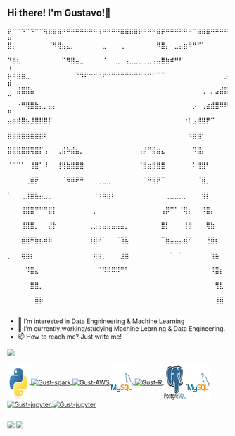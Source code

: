 ## Hi there! I'm Gustavo!👋
⡶⠒⠒⠲⠒⠲⠒⠒⢶⣶⣶⣶⠶⠶⠶⠶⠶⠶⠶⠶⢶⠶⠶⠶⠶⣶⣶⣶⣶⡶⠶⠶⠶⣶⡶⠶⠶⠶⠶⠶⠶⠒⣶⣶⣶⠶⠶⠶⠶⠶
⣿⡄⠀⠀⠀⠀⠀⠀⠀⠈⠻⢿⣦⣄⡀⠀⠀⠀⠀⠀⠀⣀⠀⠀⠀⢀⠀⠀⠀⠀⠀⠀⠀⠻⣿⡄⠀⣀⣤⣶⠿⠛⠋⠁⠀⠀⠀⠀⠀⠀
⠙⣿⣆⠀⠀⠀⠀⠀⠀⠀⠀⠀⠉⠻⣿⣤⣀⠀⠀⠀⠀⠈⠀⠀⣀⠀⢠⣀⣀⣀⣀⣀⣠⣤⣿⣷⠾⠛⠋⠀⠀⠀⠀⠀⠀⠀⠀⠀⠀⢰
⡦⠿⣿⣷⣀⠀⠀⠀⠀⠀⠀⠀⠀⠀⠀⠙⠻⠟⠒⠚⠛⠟⠛⠛⠛⠛⠛⠛⠛⠛⠛⠛⠋⠉⠉⠀⠀⠀⠀⠀⠀⠀⠀⠀⠀⠀⠀⠀⣠⣾
⠀⠀⣾⣿⣿⣦⠀⠀⠀⠀⠀⠀⠀⠀⠀⠀⠀⠀⠀⠀⠀⠀⠀⠀⠀⠀⠀⠀⠀⠀⠀⠀⠀⠀⠀⠀⠀⠀⠀⠀⠀⠀⠀⢀⠀⡀⣠⣾⣿⠉
⠀⠀⠐⠛⢿⣿⣷⣄⡀⣤⡄⠀⠀⠀⠀⠀⠀⠀⠀⠀⠀⠀⠀⠀⠀⠀⠀⠀⠀⠀⠀⠀⠀⠀⠀⠀⠀⠀⠀⠀⠀⡠⠀⢀⣴⣾⣿⠿⠟⠛
⣤⣶⣾⣿⣦⣸⣿⣿⣿⡏⠀⠀⠀⠀⠀⠀⠀⠀⠀⠀⠀⠀⠀⠀⠀⠀⠀⠀⠀⠀⠀⠀⠀⠀⠀⠀⠀⠀⠀⠐⣇⣠⣾⣿⡟⠉⠀⠀⠀⠀
⣿⣿⣿⣿⣿⣿⣿⣿⠏⠀⠀⠀⠀⠀⠀⠀⠀⠀⠀⠀⠀⠀⠀⠀⠀⠀⠀⠀⠀⠀⠀⠀⠀⠀⠀⠀⠀⠀⠀⠀⠻⣿⣿⠃⠀⠀⠀⠀⠀⠀
⣿⣿⣿⣿⣿⢿⣿⡏⢠⠀⠀⢀⣾⠷⣾⣦⡀⠀⠀⠀⠀⠀⠀⠀⠀⠀⠀⠀⠀⢠⡾⠛⣿⣶⣄⠀⠀⠀⠀⠀⠀⠹⣿⡄⠀⠀⠀⠀⠀⠀
⠈⠉⠉⠁⠀⢸⣿⠁⠸⠀⠀⢸⢿⣷⣿⣿⣿⠀⠀⠀⠀⠀⠀⠀⠀⠀⠀⠀⠀⠈⣿⣶⣿⣿⣿⠀⠀⠀⠀⠀⠀⠅⢻⣿⠃⠀⠀⠀⠀⠀
⠀⠀⠀⠀⢀⣾⡟⠀⠀⠀⠀⠀⠈⠻⠿⠟⠛⠀⠀⢀⣀⣀⣀⠀⠀⠀⠀⠀⠀⠀⠉⠛⢿⡟⠉⠀⠀⠀⠀⠀⠀⠀⠈⣿⡀⠀⠀⠀⠀⠀
⠁⠀⠀⢀⣸⣿⣧⣤⣀⣀⠀⠀⠀⠀⠀⠀⠀⠀⠀⠘⠻⠿⣿⠇⠀⠀⠀⠀⠀⠀⠀⠀⠀⠀⠀⢀⣀⣀⣀⡀⠀⠀⠀⢻⡇⠀⠀⠀⠀⠀
⠀⠀⠀⢸⣿⣿⠛⠛⠛⣿⡇⠀⠀⠀⠀⠀⠀⠀⠀⡀⠀⠀⠀⠀⠀⠀⠀⠀⠀⠀⠀⠀⠀⠀⢠⡿⠉⠁⠈⢿⡆⠀⠀⠸⣿⡄⠀⠀⠀⠀
⠀⠀⠀⢸⣿⣿⡀⠀⠀⣼⡗⠀⠀⠀⠀⠀⠀⠀⢀⣠⣤⣤⣤⣤⣤⣤⡀⠀⠀⠀⠀⠀⠀⠀⣿⡇⠀⠀⠀⢸⣿⠀⠀⠀⢿⣷⠀⠀⠀⠀
⠀⠀⠀⣾⣿⠛⣷⣦⢾⠿⠀⠀⠀⠀⠀⠀⠀⠀⢸⣿⡟⠁⠀⠀⠈⢹⣧⠀⠀⠀⠀⠀⠀⠀⠉⣷⣤⣤⣤⣾⠋⠀⠀⠀⢘⣿⡆⠀⠀⠀
⡀⠀⠀⢿⣿⡆⠀⠀⠀⠀⠀⠀⠀⠀⠀⠀⠀⠀⠀⢿⣷⡀⠀⠀⠀⣸⣿⠀⠀⠀⠀⠀⠀⠀⠀⠀⠁⠀⠁⠀⠀⠀⠀⠀⠀⢹⣧⠀⠀⠀
⠀⠀⠀⠀⠹⣿⣄⠀⠀⠀⠀⠀⠀⠀⠀⠀⠀⠀⠀⠀⠉⠻⠿⠿⠿⠛⠃⠀⠀⠀⠀⠀⠀⠀⠀⠀⠀⠀⠀⠀⠀⠀⠀⠀⠀⠸⣿⡆⠀⠀
⠀⠀⠀⠀⠀⣿⣿⡀⠀⠀⠀⠀⠀⠀⠀⠀⠀⠀⠀⠀⠀⠀⠀⠀⠀⠀⠀⠀⠀⠀⠀⠀⠀⠀⠀⠀⠀⠀⠀⠀⠀⠀⠀⠀⠀⠀⢻⣇⠀⠀
⠀⠀⠀⠀⠀⠀⣿⡷⠀⠀⠀⠀⠀⠀⠀⠀⠀⠀⠀⠀⠀⠀⠀⠀⠀⠀⠀⠀⠀⠀⠀⠀⠀⠀⠀⠀⠀⠀⠀⠀⠀⠀⠀⠀⠀⠀⢸⣿⠀⠀

- 👀 I’m interested in Data Engnineering & Machine Learning
- 🌱 I’m currently working/studying Machine Learning & Data Engineering.
- 📫 How to reach me? Just write me!


<div align="left">
 <a href="https://github.com/Gustavogrungekk">
 <img height="180em" src="https://github-readme-stats.vercel.app/api?username=Gustavogrungekk&show_icons=true&theme=dark&include_all_commits=true&count_private=true"/>
</div>

  
<div style="display: inline_block"><br>
 <img align="center" alt="Gust-Python" height="80" width="50" src="https://raw.githubusercontent.com/devicons/devicon/master/icons/python/python-original.svg">
  <img align="center" alt="Gust-spark" height="80" width="70" src="https://upload.wikimedia.org/wikipedia/commons/f/f3/Apache_Spark_logo.svg">
 <img align="center" alt="Gust-AWS" height="80" width="50" src="https://upload.wikimedia.org/wikipedia/commons/9/93/Amazon_Web_Services_Logo.svg">
  <img align="center" alt="Gust-SQL" height="80" width="50" src="https://raw.githubusercontent.com/devicons/devicon/master/icons/mysql/mysql-original-wordmark.svg">
  <img align="center" alt="Gust-R" height="80" width="50" src="https://www.r-project.org/logo/Rlogo.svg">
 <img align="center" alt="Gust-PostG" height="80" width="50" src="https://raw.githubusercontent.com/devicons/devicon/master/icons/postgresql/postgresql-original-wordmark.svg">
 <img align="center" alt="Gust-SQL" height="80" width="50" src="https://raw.githubusercontent.com/devicons/devicon/master/icons/mysql/mysql-original-wordmark.svg">
 <img align="center" alt="Gust-jupyter" height="80" width="50" src="https://upload.wikimedia.org/wikipedia/commons/3/38/Jupyter_logo.svg">
 <img align="center" alt="Gust-jupyter" height="50" width="50" src="https://raw.githubusercontent.com/microsoft/PowerBI-Icons/f1d4dd6cd52338a186f58bc29c437f64cf6b327b/SVG/Power-BI.svg">
</div>

 
##
 <div> 
  <a href = "mailto:gustavosk8vidaskate@gmail.com"><img src="https://img.shields.io/badge/Gmail-D14836?style=for-the-badge&logo=gmail&logoColor=white" target="_blank"></a>
  <a href="https://www.linkedin.com/in/gustavo-barreto-7205b3216/" target="_blank"><img src="https://img.shields.io/badge/-LinkedIn-%230077B5?style=for-the-badge&logo=linkedin&logoColor=white" target="_blank"></a> 
   

